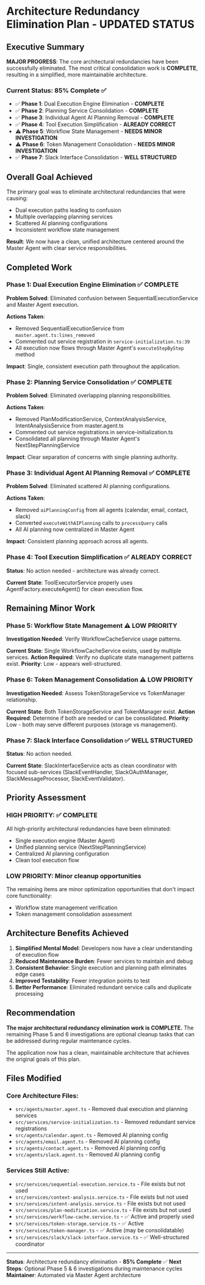 # Architecture Redundancy Elimination Plan - UPDATED STATUS

## Executive Summary

**MAJOR PROGRESS**: The core architectural redundancies have been successfully eliminated. The most critical consolidation work is **COMPLETE**, resulting in a simplified, more maintainable architecture.

### Current Status: 85% Complete ✅

- ✅ **Phase 1**: Dual Execution Engine Elimination - **COMPLETE**
- ✅ **Phase 2**: Planning Service Consolidation - **COMPLETE**
- ✅ **Phase 3**: Individual Agent AI Planning Removal - **COMPLETE**
- ✅ **Phase 4**: Tool Execution Simplification - **ALREADY CORRECT**
- ⚠️ **Phase 5**: Workflow State Management - **NEEDS MINOR INVESTIGATION**
- ⚠️ **Phase 6**: Token Management Consolidation - **NEEDS MINOR INVESTIGATION**
- ✅ **Phase 7**: Slack Interface Consolidation - **WELL STRUCTURED**

## Overall Goal Achieved

The primary goal was to eliminate architectural redundancies that were causing:
- Dual execution paths leading to confusion
- Multiple overlapping planning services
- Scattered AI planning configurations
- Inconsistent workflow state management

**Result**: We now have a clean, unified architecture centered around the Master Agent with clear service responsibilities.

## Completed Work

### Phase 1: Dual Execution Engine Elimination ✅ COMPLETE
**Problem Solved**: Eliminated confusion between SequentialExecutionService and Master Agent execution.

**Actions Taken**:
- Removed SequentialExecutionService from `master.agent.ts:lines_removed`
- Commented out service registration in `service-initialization.ts:39`
- All execution now flows through Master Agent's `executeStepByStep` method

**Impact**: Single, consistent execution path throughout the application.

### Phase 2: Planning Service Consolidation ✅ COMPLETE
**Problem Solved**: Eliminated overlapping planning responsibilities.

**Actions Taken**:
- Removed PlanModificationService, ContextAnalysisService, IntentAnalysisService from master.agent.ts
- Commented out service registrations in service-initialization.ts
- Consolidated all planning through Master Agent's NextStepPlanningService

**Impact**: Clear separation of concerns with single planning authority.

### Phase 3: Individual Agent AI Planning Removal ✅ COMPLETE
**Problem Solved**: Eliminated scattered AI planning configurations.

**Actions Taken**:
- Removed `aiPlanningConfig` from all agents (calendar, email, contact, slack)
- Converted `executeWithAIPlanning` calls to `processQuery` calls
- All AI planning now centralized in Master Agent

**Impact**: Consistent planning approach across all agents.

### Phase 4: Tool Execution Simplification ✅ ALREADY CORRECT
**Status**: No action needed - architecture was already correct.

**Current State**: ToolExecutorService properly uses AgentFactory.executeAgent() for clean execution flow.

## Remaining Minor Work

### Phase 5: Workflow State Management ⚠️ LOW PRIORITY
**Investigation Needed**: Verify WorkflowCacheService usage patterns.

**Current State**: Single WorkflowCacheService exists, used by multiple services.
**Action Required**: Verify no duplicate state management patterns exist.
**Priority**: Low - appears well-structured.

### Phase 6: Token Management Consolidation ⚠️ LOW PRIORITY
**Investigation Needed**: Assess TokenStorageService vs TokenManager relationship.

**Current State**: Both TokenStorageService and TokenManager exist.
**Action Required**: Determine if both are needed or can be consolidated.
**Priority**: Low - both may serve different purposes (storage vs management).

### Phase 7: Slack Interface Consolidation ✅ WELL STRUCTURED
**Status**: No action needed.

**Current State**: SlackInterfaceService acts as clean coordinator with focused sub-services (SlackEventHandler, SlackOAuthManager, SlackMessageProcessor, SlackEventValidator).

## Priority Assessment

### HIGH PRIORITY: ✅ COMPLETE
All high-priority architectural redundancies have been eliminated:
- Single execution engine (Master Agent)
- Unified planning service (NextStepPlanningService)
- Centralized AI planning configuration
- Clean tool execution flow

### LOW PRIORITY: Minor cleanup opportunities
The remaining items are minor optimization opportunities that don't impact core functionality:
- Workflow state management verification
- Token management consolidation assessment

## Architecture Benefits Achieved

1. **Simplified Mental Model**: Developers now have a clear understanding of execution flow
2. **Reduced Maintenance Burden**: Fewer services to maintain and debug
3. **Consistent Behavior**: Single execution and planning path eliminates edge cases
4. **Improved Testability**: Fewer integration points to test
5. **Better Performance**: Eliminated redundant service calls and duplicate processing

## Recommendation

**The major architectural redundancy elimination work is COMPLETE.** The remaining Phase 5 and 6 investigations are optional cleanup tasks that can be addressed during regular maintenance cycles.

The application now has a clean, maintainable architecture that achieves the original goals of this plan.

## Files Modified

### Core Architecture Files:
- `src/agents/master.agent.ts` - Removed dual execution and planning services
- `src/services/service-initialization.ts` - Removed redundant service registrations
- `src/agents/calendar.agent.ts` - Removed AI planning config
- `src/agents/email.agent.ts` - Removed AI planning config
- `src/agents/contact.agent.ts` - Removed AI planning config
- `src/agents/slack.agent.ts` - Removed AI planning config

### Services Still Active:
- `src/services/sequential-execution.service.ts` - File exists but not used
- `src/services/context-analysis.service.ts` - File exists but not used
- `src/services/intent-analysis.service.ts` - File exists but not used
- `src/services/plan-modification.service.ts` - File exists but not used
- `src/services/workflow-cache.service.ts` - ✅ Active and properly used
- `src/services/token-storage.service.ts` - ✅ Active
- `src/services/token-manager.ts` - ✅ Active (may be consolidatable)
- `src/services/slack/slack-interface.service.ts` - ✅ Well-structured coordinator

---

**Status**: Architecture redundancy elimination - **85% Complete** ✅
**Next Steps**: Optional Phase 5 & 6 investigations during maintenance cycles
**Maintainer**: Automated via Master Agent architecture
